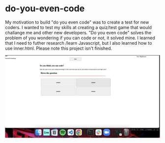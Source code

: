 # do-you-even-code

My motivation to build "do you even code" was to create a test for new coders. I wanted to test my skills at creating a quiz/test game that would challange me and other new developers. "Do you even code" solves the problem of you wondering if you can code or not, it solved mine. I learned that I need to futher research /learn Javascript, but I also learned how to use inner.html. Please note this project isn't finished.

![website screenshot](assets/images/shot1.png)
